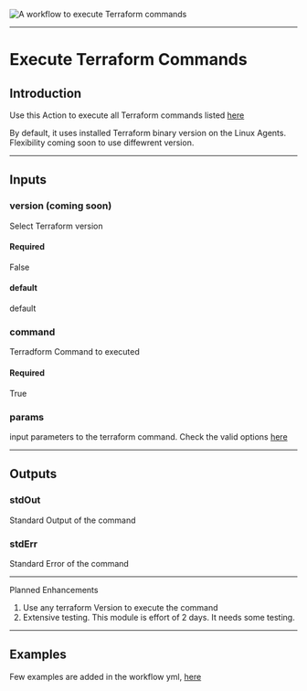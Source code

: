 ![A workflow to execute Terraform commands](https://github.com/KhannaAbhinav/terraform-action/workflows/A%20workflow%20to%20execute%20Terraform%20commands/badge.svg)

---
# Execute Terraform Commands

## Introduction
Use this Action to execute all Terraform commands listed [here](https://www.terraform.io/docs/commands/index.html)

By default, it uses installed Terraform binary version on the Linux Agents. Flexibility coming soon to use diffewrent version.

---
## Inputs

### version (coming soon)
Select Terraform version

#### Required
False

#### default
default

### command
Terradform Command to executed

#### Required
True

### params
input parameters to the terraform command. Check the valid options [here](https://github.com/KhannaAbhinav/terraform-action/blob/master/src/typings/interfaces.d.ts)


---

## Outputs

### stdOut

Standard Output of the command

### stdErr

Standard Error of the command


---
Planned Enhancements

1. Use any terraform Version to execute the command
2. Extensive testing. This module is effort of 2 days. It needs some testing.

--- 

## Examples

Few examples are added in the workflow yml, [here](./.github/workflows/main.yml)
